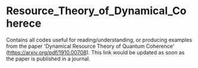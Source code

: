 # Resource_Theory_of_Dynamical_Coherece
Contains all codes useful for reading/understanding, or producing examples from the paper 'Dynamical Resource Theory of Quantum Coherence' (https://arxiv.org/pdf/1910.00708). This link would be updated as soon as the paper is published in a journal.

